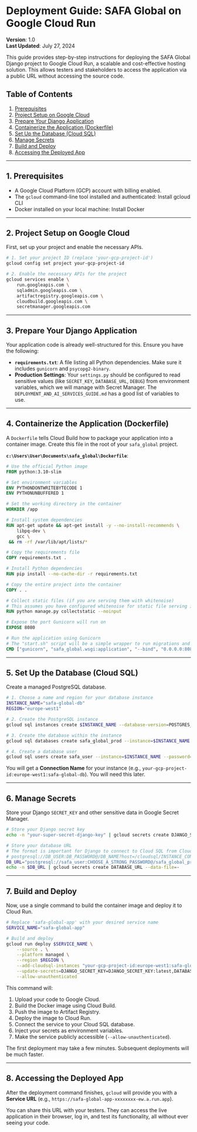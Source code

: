 # Deployment Guide: SAFA Global on Google Cloud Run

**Version**: 1.0  
**Last Updated**: July 27, 2024

This guide provides step-by-step instructions for deploying the SAFA Global Django project to Google Cloud Run, a scalable and cost-effective hosting solution. This allows testers and stakeholders to access the application via a public URL without accessing the source code.

## Table of Contents

1. [Prerequisites](#prerequisites)
2. [Project Setup on Google Cloud](#project-setup-on-google-cloud)
3. [Prepare Your Django Application](#prepare-your-django-application)
4. [Containerize the Application (Dockerfile)](#containerize-the-application-dockerfile)
5. [Set Up the Database (Cloud SQL)](#set-up-the-database-cloud-sql)
6. [Manage Secrets](#manage-secrets)
7. [Build and Deploy](#build-and-deploy)
8. [Accessing the Deployed App](#accessing-the-deployed-app)

---

## 1. Prerequisites

- A Google Cloud Platform (GCP) account with billing enabled.
- The `gcloud` command-line tool installed and authenticated: Install gcloud CLI
- Docker installed on your local machine: Install Docker

---

## 2. Project Setup on Google Cloud

First, set up your project and enable the necessary APIs.

```bash
# 1. Set your project ID (replace 'your-gcp-project-id')
gcloud config set project your-gcp-project-id

# 2. Enable the necessary APIs for the project
gcloud services enable \
    run.googleapis.com \
    sqladmin.googleapis.com \
    artifactregistry.googleapis.com \
    cloudbuild.googleapis.com \
    secretmanager.googleapis.com
```

---

## 3. Prepare Your Django Application

Your application code is already well-structured for this. Ensure you have the following:

- **`requirements.txt`**: A file listing all Python dependencies. Make sure it includes `gunicorn` and `psycopg2-binary`.
- **Production Settings**: Your `settings.py` should be configured to read sensitive values (like `SECRET_KEY`, `DATABASE_URL`, `DEBUG`) from environment variables, which we will manage with Secret Manager. The `DEPLOYMENT_AND_AI_SERVICES_GUIDE.md` has a good list of variables to use.

---

## 4. Containerize the Application (Dockerfile)

A `Dockerfile` tells Cloud Build how to package your application into a container image. Create this file in the root of your `safa_global` project.

**`c:\Users\User\Documents\safa_global\Dockerfile`**:
```dockerfile
# Use the official Python image
FROM python:3.10-slim

# Set environment variables
ENV PYTHONDONTWRITEBYTECODE 1
ENV PYTHONUNBUFFERED 1

# Set the working directory in the container
WORKDIR /app

# Install system dependencies
RUN apt-get update && apt-get install -y --no-install-recommends \
    libpq-dev \
    gcc \
 && rm -rf /var/lib/apt/lists/*

# Copy the requirements file
COPY requirements.txt .

# Install Python dependencies
RUN pip install --no-cache-dir -r requirements.txt

# Copy the entire project into the container
COPY . .

# Collect static files (if you are serving them with whitenoise)
# This assumes you have configured whitenoise for static file serving in production
RUN python manage.py collectstatic --noinput

# Expose the port Gunicorn will run on
EXPOSE 8080

# Run the application using Gunicorn
# The "start.sh" script will be a simple wrapper to run migrations and start gunicorn
CMD ["gunicorn", "safa_global.wsgi:application", "--bind", "0.0.0.0:8080"]
```

---

## 5. Set Up the Database (Cloud SQL)

Create a managed PostgreSQL database.

```bash
# 1. Choose a name and region for your database instance
INSTANCE_NAME="safa-global-db"
REGION="europe-west1"

# 2. Create the PostgreSQL instance
gcloud sql instances create $INSTANCE_NAME --database-version=POSTGRES_13 --region=$REGION --cpu=1 --memory=4GB

# 3. Create the database within the instance
gcloud sql databases create safa_global_prod --instance=$INSTANCE_NAME

# 4. Create a database user
gcloud sql users create safa_user --instance=$INSTANCE_NAME --password="CHOOSE_A_STRONG_PASSWORD"
```

You will get a **Connection Name** for your instance (e.g., `your-gcp-project-id:europe-west1:safa-global-db`). You will need this later.

---

## 6. Manage Secrets

Store your Django `SECRET_KEY` and other sensitive data in Google Secret Manager.

```bash
# Store your Django secret key
echo -n "your-super-secret-django-key" | gcloud secrets create DJANGO_SECRET_KEY --data-file=-

# Store your database URL
# The format is important for Django to connect to Cloud SQL from Cloud Run
# postgresql://DB_USER:DB_PASSWORD@/DB_NAME?host=/cloudsql/INSTANCE_CONNECTION_NAME
DB_URL="postgresql://safa_user:CHOOSE_A_STRONG_PASSWORD@/safa_global_prod?host=/cloudsql/your-gcp-project-id:europe-west1:safa-global-db"
echo -n $DB_URL | gcloud secrets create DATABASE_URL --data-file=-
```

---

## 7. Build and Deploy

Now, use a single command to build the container image and deploy it to Cloud Run.

```bash
# Replace 'safa-global-app' with your desired service name
SERVICE_NAME="safa-global-app"

# Build and deploy
gcloud run deploy $SERVICE_NAME \
    --source . \
    --platform managed \
    --region $REGION \
    --add-cloudsql-instances "your-gcp-project-id:europe-west1:safa-global-db" \
    --update-secrets=DJANGO_SECRET_KEY=DJANGO_SECRET_KEY:latest,DATABASE_URL=DATABASE_URL:latest,DEBUG=False,ALLOWED_HOSTS="*" \
    --allow-unauthenticated
```

This command will:
1.  Upload your code to Google Cloud.
2.  Build the Docker image using Cloud Build.
3.  Push the image to Artifact Registry.
4.  Deploy the image to Cloud Run.
5.  Connect the service to your Cloud SQL database.
6.  Inject your secrets as environment variables.
7.  Make the service publicly accessible (`--allow-unauthenticated`).

The first deployment may take a few minutes. Subsequent deployments will be much faster.

---

## 8. Accessing the Deployed App

After the deployment command finishes, `gcloud` will provide you with a **Service URL** (e.g., `https://safa-global-app-xxxxxxxx-ew.a.run.app`).

You can share this URL with your testers. They can access the live application in their browser, log in, and test its functionality, all without ever seeing your code.